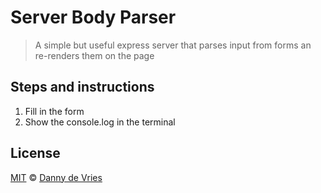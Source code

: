 # Server Body Parser

> A simple but useful express server that parses input from forms an re-renders them on the page

## Steps and instructions

1. Fill in the form
2. Show the console.log in the terminal

## License

[MIT][] © [Danny de Vries][author]

[mit]: ../../license

[author]: https://dandevri.es